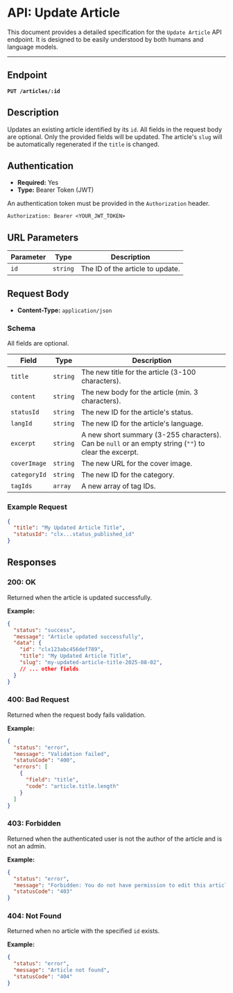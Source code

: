 
# API: Update Article

This document provides a detailed specification for the `Update Article` API endpoint. It is designed to be easily understood by both humans and language models.

---

## Endpoint

**`PUT /articles/:id`**

## Description

Updates an existing article identified by its `id`. All fields in the request body are optional. Only the provided fields will be updated. The article's `slug` will be automatically regenerated if the `title` is changed.

## Authentication

- **Required:** Yes
- **Type:** Bearer Token (JWT)

An authentication token must be provided in the `Authorization` header.

```
Authorization: Bearer <YOUR_JWT_TOKEN>
```

## URL Parameters

| Parameter | Type     | Description                      |
|-----------|----------|----------------------------------|
| `id`      | `string` | The ID of the article to update. |

## Request Body

- **Content-Type:** `application/json`

### Schema

All fields are optional.

| Field        | Type     | Description                                      |
|--------------|----------|--------------------------------------------------|
| `title`      | `string` | The new title for the article (3-100 characters). |
| `content`    | `string` | The new body for the article (min. 3 characters). |
| `statusId`   | `string` | The new ID for the article's status.             |
| `langId`     | `string` | The new ID for the article's language.           |
| `excerpt`    | `string` | A new short summary (3-255 characters). Can be `null` or an empty string (`""`) to clear the excerpt.          |
| `coverImage` | `string` | The new URL for the cover image.                 |
| `categoryId` | `string` | The new ID for the category.                     |
| `tagIds`     | `array`  | A new array of tag IDs.                          |

### Example Request

```json
{
  "title": "My Updated Article Title",
  "statusId": "clx...status_published_id"
}
```

## Responses

### 200: OK

Returned when the article is updated successfully.

**Example:**
```json
{
  "status": "success",
  "message": "Article updated successfully",
  "data": {
    "id": "clx123abc456def789",
    "title": "My Updated Article Title",
    "slug": "my-updated-article-title-2025-08-02",
    // ... other fields
  }
}
```

### 400: Bad Request

Returned when the request body fails validation.

**Example:**
```json
{
  "status": "error",
  "message": "Validation failed",
  "statusCode": "400",
  "errors": [
    {
      "field": "title",
      "code": "article.title.length"
    }
  ]
}
```

### 403: Forbidden

Returned when the authenticated user is not the author of the article and is not an admin.

**Example:**
```json
{
  "status": "error",
  "message": "Forbidden: You do not have permission to edit this article.",
  "statusCode": "403"
}
```

### 404: Not Found

Returned when no article with the specified `id` exists.

**Example:**
```json
{
  "status": "error",
  "message": "Article not found",
  "statusCode": "404"
}
```

